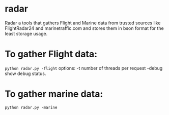 # radar 
Radar a tools that gathers Flight and Marine data from trusted sources like FlightRadar24 and marinetraffic.com and stores them in bson format for the least storage usage.

# To gather Flight data:
`python radar.py -flight`
options:
 -t number of threads per request
 -debug show debug status.

# To gather marine data:
`python radar.py -marine`
